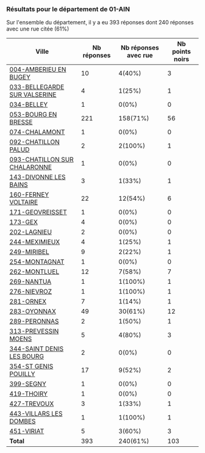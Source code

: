 ### Résultats pour le département de 01-AIN

Sur l'ensemble du département, il y a eu 393 réponses dont 240 réponses avec une rue citée (61%)

| Ville | Nb réponses | Nb réponses avec rue | Nb points noirs |
|-------------|-------------|----------------------|-----------------|
|<a href='004-AMBERIEU EN BUGEY.md'>004-AMBERIEU EN BUGEY</a>|10|4(40%)|3|
|<a href='033-BELLEGARDE SUR VALSERINE.md'>033-BELLEGARDE SUR VALSERINE</a>|4|1(25%)|1|
|<a href='034-BELLEY.md'>034-BELLEY</a>|1|0(0%)|0|
|<a href='053-BOURG EN BRESSE.md'>053-BOURG EN BRESSE</a>|221|158(71%)|56|
|<a href='074-CHALAMONT.md'>074-CHALAMONT</a>|1|0(0%)|0|
|<a href='092-CHATILLON PALUD.md'>092-CHATILLON PALUD</a>|2|2(100%)|1|
|<a href='093-CHATILLON SUR CHALARONNE.md'>093-CHATILLON SUR CHALARONNE</a>|1|0(0%)|0|
|<a href='143-DIVONNE LES BAINS.md'>143-DIVONNE LES BAINS</a>|3|1(33%)|1|
|<a href='160-FERNEY VOLTAIRE.md'>160-FERNEY VOLTAIRE</a>|22|12(54%)|6|
|<a href='171-GEOVREISSET.md'>171-GEOVREISSET</a>|1|0(0%)|0|
|<a href='173-GEX.md'>173-GEX</a>|4|0(0%)|0|
|<a href='202-LAGNIEU.md'>202-LAGNIEU</a>|2|0(0%)|0|
|<a href='244-MEXIMIEUX.md'>244-MEXIMIEUX</a>|4|1(25%)|1|
|<a href='249-MIRIBEL.md'>249-MIRIBEL</a>|9|2(22%)|1|
|<a href='254-MONTAGNAT.md'>254-MONTAGNAT</a>|1|0(0%)|0|
|<a href='262-MONTLUEL.md'>262-MONTLUEL</a>|12|7(58%)|7|
|<a href='269-NANTUA.md'>269-NANTUA</a>|1|1(100%)|1|
|<a href='276-NIEVROZ.md'>276-NIEVROZ</a>|1|1(100%)|1|
|<a href='281-ORNEX.md'>281-ORNEX</a>|7|1(14%)|1|
|<a href='283-OYONNAX.md'>283-OYONNAX</a>|49|30(61%)|12|
|<a href='289-PERONNAS.md'>289-PERONNAS</a>|2|1(50%)|1|
|<a href='313-PREVESSIN MOENS.md'>313-PREVESSIN MOENS</a>|5|4(80%)|3|
|<a href='344-SAINT DENIS LES BOURG.md'>344-SAINT DENIS LES BOURG</a>|2|0(0%)|0|
|<a href='354-ST GENIS POUILLY.md'>354-ST GENIS POUILLY</a>|17|9(52%)|2|
|<a href='399-SEGNY.md'>399-SEGNY</a>|1|0(0%)|0|
|<a href='419-THOIRY.md'>419-THOIRY</a>|1|0(0%)|0|
|<a href='427-TREVOUX.md'>427-TREVOUX</a>|3|1(33%)|1|
|<a href='443-VILLARS LES DOMBES.md'>443-VILLARS LES DOMBES</a>|1|1(100%)|1|
|<a href='451-VIRIAT.md'>451-VIRIAT</a>|5|3(60%)|3|
| **Total** |393|240(61%)|103|
